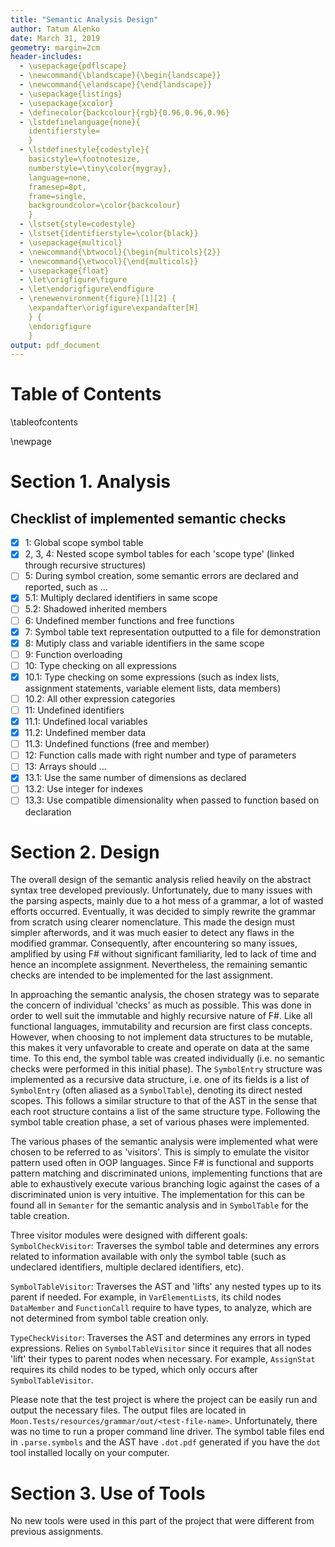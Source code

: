 ```yaml
---
title: "Semantic Analysis Design"
author: Tatum Alenko
date: March 31, 2019
geometry: margin=2cm
header-includes:
  - \usepackage{pdflscape}
  - \newcommand{\blandscape}{\begin{landscape}}
  - \newcommand{\elandscape}{\end{landscape}}
  - \usepackage{listings}
  - \usepackage{xcolor}
  - \definecolor{backcolour}{rgb}{0.96,0.96,0.96}
  - \lstdefinelanguage{none}{
    identifierstyle=
    }
  - \lstdefinestyle{codestyle}{
    basicstyle=\footnotesize,
    numberstyle=\tiny\color{mygray},
    language=none,
    framesep=8pt,
    frame=single,
    backgroundcolor=\color{backcolour}
    }
  - \lstset{style=codestyle}
  - \lstset{identifierstyle=\color{black}}
  - \usepackage{multicol}
  - \newcommand{\btwocol}{\begin{multicols}{2}}
  - \newcommand{\etwocol}{\end{multicols}}
  - \usepackage{float}
  - \let\origfigure\figure
  - \let\endorigfigure\endfigure
  - \renewenvironment{figure}[1][2] {
    \expandafter\origfigure\expandafter[H]
    } {
    \endorigfigure
    }
output: pdf_document
---
```


# Table of Contents

\tableofcontents

\newpage

# Section 1. Analysis
## Checklist of implemented semantic checks
- [x] 1: Global scope symbol table
- [x] 2, 3, 4: Nested scope symbol tables for each 'scope type' (linked through recursive structures)
- [ ] 5: During symbol creation, some semantic errors are declared and reported, such as ...
- [x] 5.1: Multiply declared identifiers in same scope
- [ ] 5.2: Shadowed inherited members
- [ ] 6: Undefined member functions and free functions
- [x] 7: Symbol table text representation outputted to a file for demonstration
- [x] 8: Mutiply class and variable identifiers in the same scope
- [ ] 9: Function overloading
- [ ] 10: Type checking on all expressions
- [x] 10.1: Type checking on some expressions (such as index lists, assignment statements, variable element lists, data members)
- [ ] 10.2: All other expression categories
- [ ] 11: Undefined identifiers
- [x] 11.1: Undefined local variables
- [x] 11.2: Undefined member data
- [ ] 11.3: Undefined functions (free and member)
- [ ] 12: Function calls made with right number and type of parameters
- [ ] 13: Arrays should ...
- [x] 13.1: Use the same number of dimensions as declared
- [ ] 13.2: Use integer for indexes
- [ ] 13.3: Use compatible dimensionality when passed to function based on declaration

# Section 2. Design

The overall design of the semantic analysis relied heavily on the abstract syntax tree developed previously. Unfortunately, due to many issues with the parsing aspects, mainly due to a hot mess of a grammar, a lot of wasted efforts occurred. Eventually, it was decided to simply rewrite the grammar from scratch using clearer nomenclature. This made the design must simpler afterwords, and it was much easier to detect any flaws in the modified grammar. Consequently, after encountering so many issues, amplified by using F# without significant familiarity, led to lack of time and hence an incomplete assignment. Nevertheless, the remaining semantic checks are intended to be implemented for the last assignment.

In approaching the semantic analysis, the chosen strategy was to separate the concern of individual 'checks' as much as possible. This was done in order to well suit the immutable and highly recursive nature of F#. Like all functional languages, immutability and recursion are first class concepts. However, when choosing to not implement data structures to be mutable, this makes it very unfavorable to create and operate on data at the same time. To this end, the symbol table was created individually (i.e. no semantic checks were performed in this initial phase). The `SymbolEntry` structure was implemented as a recursive data structure, i.e. one of its fields is a list of `SymbolEntry` (often aliased as a `SymbolTable`), denoting its direct nested scopes. This follows a similar structure to that of the AST in the sense that each root structure contains a list of the same structure type. Following the symbol table creation phase, a set of various phases were implemented.

The various phases of the semantic analysis were implemented what were chosen to be referred to as 'visitors'. This is simply to emulate the visitor pattern used often in OOP languages. Since F# is functional and supports pattern matching and discriminated unions, implementing functions that are able to exhaustively execute various branching logic against the cases of a discriminated union is very intuitive. The implementation for this can be found all in `Semanter` for the semantic analysis and in `SymbolTable` for the table creation.

Three visitor modules were designed with different goals:
`SymbolCheckVisitor`: Traverses the symbol table and determines any errors related to information available with only the symbol table (such as undeclared identifiers, multiple declared identifiers, etc).

`SymbolTableVisitor`: Traverses the AST and 'lifts' any nested types up to its parent if needed. For example, in `VarElementList`s, its child nodes `DataMember` and `FunctionCall` require to have types, to analyze, which are not determined from symbol table creation only.

`TypeCheckVisitor`: Traverses the AST and determines any errors in typed expressions. Relies on `SymbolTableVisitor` since it requires that all nodes 'lift' their types to parent nodes when necessary. For example, `AssignStat` requires its child nodes to be typed, which only occurs after `SymbolTableVisitor`.

Please note that the test project is where the project can be easily run and output the necessary files. The output files are located in `Moon.Tests/resources/grammar/out/<test-file-name>`. Unfortunately, there was no time to run a proper command line driver. The symbol table files end in `.parse.symbols` and the AST have `.dot.pdf` generated if you have the `dot` tool installed locally on your computer.

# Section 3.  Use of Tools

No new tools were used in this part of the project that were different from previous assignments.
